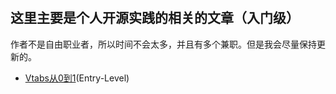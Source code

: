 #

## 这里主要是个人开源实践的相关的文章（入门级）

作者不是自由职业者，所以时间不会太多，并且有多个兼职。但是我会尽量保持更新的。

- [Vtabs从0到1](./Vtabs从0到1.md)(Entry-Level)
